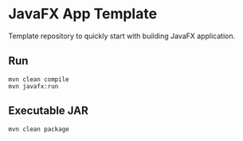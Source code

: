 # JavaFX App Template
Template repository to quickly start with building JavaFX application.

## Run
```agsl
mvn clean compile
mvn javafx:run
```
## Executable JAR
```agsl
mvn clean package
```